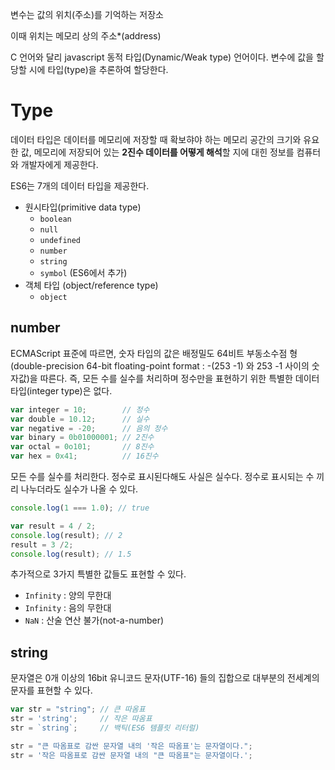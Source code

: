 변수는 값의 위치(주소)를 기억하는 저장소

이때 위치는 메모리 상의 주소*(address)

C 언어와 달리 javascript 동적 타입(Dynamic/Weak type) 언어이다.
변수에 값을 할당할 시에 타입(type)을 추론하여 할당한다.

# Type

데이터 타입은 데이터를 메모리에 저장할 때 확보햐야 하는 메모리 공간의 크기와 유요한 값, 메모리에 저장되어 있는 **2진수 데이터를 어떻게 해석**할 지에 대힌 정보를 컴퓨터와 개발자에게 제공한다.

ES6는 7개의 데이터 타입을 제공한다.

- 원시타입(primitive data type)
    - `boolean`
    - `null`
    - `undefined`
    - `number`
    - `string`
    - `symbol` (ES6에서 추가)
- 객체 타입 (object/reference type)
    - `object`

## number

ECMAScript 표준에 따르면, 숫자 타입의 값은 배정밀도 64비트 부동소수점 형(double-precision 64-bit floating-point format : -(253 -1) 와 253 -1 사이의 숫자값)을 따른다. 즉, 모든 수를 실수를 처리하며 정수만을 표현하기 위한 특별한 데이터 타입(integer type)은 없다.

```jsx
var integer = 10;        // 정수
var double = 10.12;      // 실수
var negative = -20;      // 음의 정수
var binary = 0b01000001; // 2진수
var octal = 0o101;       // 8진수
var hex = 0x41;          // 16진수
```

모든 수를 실수를 처리한다. 정수로 표시된다해도 사실은 실수다. 정수로 표시되는 수 끼리 나누더라도 실수가 나올 수 있다.

```jsx
console.log(1 === 1.0); // true

var result = 4 / 2;
console.log(result); // 2
result = 3 /2;
console.log(result); // 1.5
```

추가적으로 3가지 특별한 값들도 표현할 수 있다.

- `Infinity` : 양의 무한대
- `Infinity` : 음의 무한대
- `NaN` : 산술 연산 불가(not-a-number)

## string

문자열은 0개 이상의 16bit 유니코드 문자(UTF-16) 들의 집합으로 대부분의 전세계의 문자를 표현할 수 있다.

```jsx
var str = "string"; // 큰 따옴표
str = 'string';     // 작은 따옴표
str = `string`;     // 백틱(ES6 템플릿 리터럴)

str = "큰 따옴표로 감싼 문자열 내의 '작은 따옴표'는 문자열이다.";
str = '작은 따옴표로 감싼 문자열 내의 "큰 따옴표"는 문자열이다.';
```